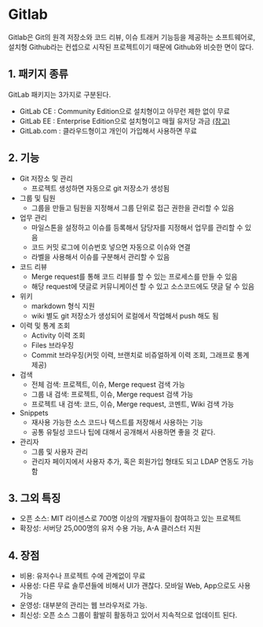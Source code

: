 # Gitlab

Gitlab은 Git의 원격 저장소와 코드 리뷰, 이슈 트래커 기능등을 제공하는 소프트웨어로, 설치형 Github라는 컨셉으로 시작된 프로젝트이기 때문에 Github와 비슷한 면이 많다.

## 1. 패키지 종류
GitLab 패키지는 3가지로 구분된다.

- GitLab CE : Community Edition으로 설치형이고 아무런 제한 없이 무료
- GitLab EE : Enterprise Edition으로 설치형이고 매월 유저당 과금 [(참고)](https://about.gitlab.com/pricing/)
- GitLab.com : 클라우드형이고 개인이 가입해서 사용하면 무료

## 2. 기능
- Git 저장소 및 관리
    - 프로젝트 생성하면 자동으로 git 저장소가 생성됨
- 그룹 및 팀원
    - 그룹을 만들고 팀원을 지정해서 그룹 단위로 접근 권한을 관리할 수 있음
- 업무 관리
    - 마일스톤을 설정하고 이슈를 등록해서 담당자를 지정해서 업무를 관리할 수 있음
    - 코드 커밋 로그에 이슈번호 넣으면 자동으로 이슈와 연결
    - 라벨을 사용해서 이슈를 구분해서 관리할 수 있음
- 코드 리뷰
    - Merge request를 통해 코드 리뷰를 할 수 있는 프로세스를 만들 수 있음
    - 해당 request에 댓글로 커뮤니케이션 할 수 있고 소스코드에도 댓글 달 수 있음
- 위키
    - markdown 형식 지원
    - wiki 별도 git 저장소가 생성되어 로컬에서 작업해서 push 해도 됨
- 이력 및 통계 조회
    - Activity 이력 조회
  - Files 브라우징
  - Commit 브라우징(커밋 이력, 브랜치로 비쥬얼하게 이력 조회, 그래프로 통계 제공)
- 검색
  - 전체 검색: 프로젝트, 이슈, Merge request 검색 가능
  - 그룹 내 검색: 프로젝트, 이슈, Merge request 검색 가능
  - 프로젝트 내 검색: 코드, 이슈, Merge request, 코멘트, Wiki 검색 가능
- Snippets
  - 재사용 가능한 소스 코드나 텍스트를 저장해서 사용하는 기능
  - 공통 유틸성 코드나 팁에 대해서 공개해서 사용하면 좋을 것 같다.
- 관리자
  - 그룹 및 사용자 관리
  - 관리자 페이지에서 사용자 추가, 혹은 회원가입 형태도 되고 LDAP 연동도 가능함

## 3. 그외 특징
- 오픈 소스: MIT 라이센스로 700명 이상의 개발자들이 참여하고 있는 프로젝트
- 확장성: 서버당 25,000명의 유저 수용 가능, A-A 클러스터 지원

## 4. 장점
- 비용: 유저수나 프로젝트 수에 관계없이 무료
- 사용성: 다른 무료 솔루션들에 비해서 UI가 괜찮다. 모바일 Web, App으로도 사용 가능
- 운영성: 대부분의 관리는 웹 브라우저로 가능.
- 최신성: 오픈 소스 그룹이 활발히 활동하고 있어서 지속적으로 업데이트 된다. 
